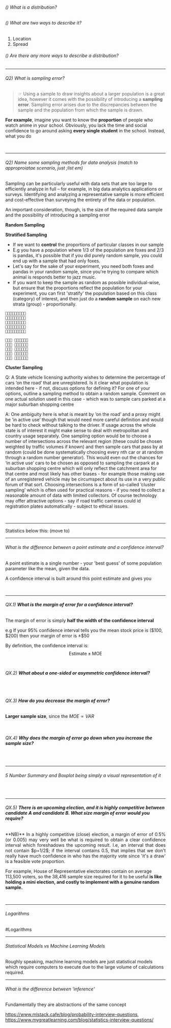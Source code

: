 ###### () What is a distribution? 


###### () What are two ways to describe it? 

1. Location
2. Spread

###### () Are there any more ways to describe a distribution? 

---

###### Q2) What is sampling error? 

> ☞ Using a sample to draw insights about a larger population is a great idea, however it comes with the possibility of introducing a **sampling error**. Sampling error arises due to the discrepancies between the sample and the population from which the sample is drawn.

**For example**, imagine you want to know the **proportion** of people who watch anime in your school. Obviously, you lack the time and social confidence to go around asking **every single student** in the school. Instead, what you do 

<br>

---

###### Q2) Name some sampling methods for data analysis (match to approproiatae scenario, just ;list em)

Sampling can be particularly useful with data sets that are too large to efficiently analyze in full – for example, in big data analytics applications or surveys. Identifying and analyzing a representative sample is more efficient and cost-effective than surveying the entirety of the data or population. 

An important consideration, though, is the size of the required data sample and the possibility of introducing a sampling error



**Random Sampling**


**Stratified Sampling**
- If we want to **control** the proportions of particular classes in our sample
- E.g you have a population where 1/3 of the population are foxes and 2/3 is pandas, it's possible that if you did purely random sample, you could end up with a sample that had only foxes. 
- Let's say for the sake of your experiment, you need both foxes and pandas in your random sample, since you're trying to compare which animal is responds better to jazz music. 
- If you want to keep the sample as random as possible individual-wise, but ensure that the proportions reflect the population for your experiment, you can first 'stratify' the population based on this class (category) of interest, and then just do a **random sample** on each new strata (group) - proportionally. 

```
🐼🐼🐼🐼🦊🐼🐼🐼🐼
🐼🐼🦊🦊🦊🐼🐼🦊🐼
🐼🐼🦊🦊🐼🦊🐼🐼🐼
🐼🐼🐼🦊🐼🐼🦊🦊🐼
🐼🦊🦊🐼🐼🐼🦊🐼🦊
```


```
🦊🦊🦊 🐼🐼🐼🐼🐼🐼
🦊🦊🦊 🐼🐼🐼🐼🐼🐼
🦊🦊🦊 🐼🐼🐼🐼🐼🐼
🦊🦊🦊 🐼🐼🐼🐼🐼🐼
🦊🦊🦊 🐼🐼🐼🐼🐼🐼
```


**Cluster Sampling**

Q: A State vehicle licensing authority wishes to determine the percentage of cars ‘on the road’ that are unregistered. Is it clear what population is intended here - if not, discuss options for defining it? For one of your options, outline a sampling method to obtain a random sample. Comment on one actual solution used in this case - which was to sample cars parked at a major suburban shopping centre 

A: One ambiguity here is what is meant by ’on the road’ and a proxy might be ’in active use’ though that would need more careful definition and would be hard to check without talking to the driver. If usage across the whole state is of interest it might make sense to deal with metropolitan and country usage separately. One sampling option would be to choose a number of intersections across the relevant region (these could be chosen weighted by traffic volumes if known) and then sample cars that pass by at random (could be done systematically choosing every nth car or at random through a random number generator). This would even out the chances for ‘in active use’ cars to be chosen as opposed to sampling the carpark at a suburban shopping centre which will only reflect the catchment area for that centre and most likely has other biases - for example those making use of an unregistered vehicle may be circumspect about its use in a very public forum of that sort. Choosing intersections is a form of so-called ‘cluster sampling’ which is often used for practical reasons - if you need to collect a reasonable amount of data with limited collectors. Of course technology may offer attractive options - say if road traffic cameras could id registration plates automatically - subject to ethical issues.


<br>

---

Statistics below this: (move to)

---

###### What is the difference between a point estimate and a confidence interval?

A point estimate is a single number - your 'best guess' of some population parameter like the mean, given the data. 

A confidence interval is built around this point estimate and gives you 

<br> 

---


###### QX.1) **What is the margin of error for a confidence interval?**

The margin of error is simply **half the width of the confidence interval**

e.g If your 95% confidence interval tells you the mean stock price is $(\$100, \$200)$ then your margin of error is $\pm \$50$

By definition, the confidence interval is: $$\text{Estimate} \pm \text{MOE}$$<br>

###### QX.2) **What about a one-sided or asymmetric confidence interval?**


<br>

###### QX.3) **How do you decrease the margin of error?**


**Larger sample size**, since the $MOE \propto VAR$

<br>

###### QX.4) **Why does the margin of error go down when you increase the sample size?**


<br>

---


###### 5 Number Summary and Boxplot being simply a visual representation of it 

<br>

---

###### QX.5) **There is an upcoming election, and it is highly competitive between candidate A and candidate B. What size margin of error would you require?**

<p style="text-align:justify;">**NB)** In a highly competitive (close) election, a margin of error of 0.5% (or 0.005) may very well be what is required to obtain a clear confidence interval which foreshadows the upcoming result. I.e, an interval that does not contain $p=1/2$; if the interval contains 0.5, that implies that we don't really have much confidence in who has the majority vote since 'it's a draw' is a feasible vote proportion.

For example, House of Representative electorates contain on average 113,500 voters, so the 38,416 sample size required for it to be useful **is like holding a mini election, and costly to implement with a genuine random sample.**</p>

<br>

---

###### Logarithms
#Logarithms



---

###### Statistical Models vs Machine Learning Models

Roughly speaking, machine learning models are just statistical models which require computers to execute due to the large volume of calculations required. 


---

###### What is the difference between 'inference' 

Fundamentally they are abstractions of the same concept 


https://www.mlstack.cafe/blog/probability-interview-questions, 
https://www.mygreatlearning.com/blog/statistics-interview-questions/